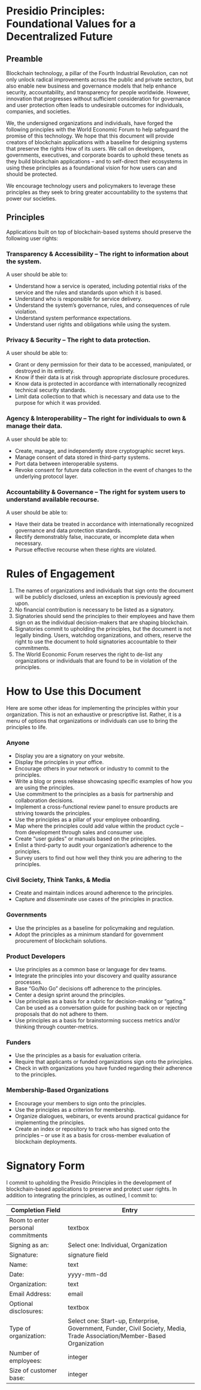 # Presidio Principles: <br> Foundational Values for a Decentralized Future

## Preamble
Blockchain technology, a pillar of the Fourth Industrial Revolution, can not only unlock radical improvements across the public and private sectors, but also enable new business and governance models that help enhance security, accountability, and transparency for people worldwide. However, innovation that progresses without sufficient consideration for governance and user protection often leads to undesirable outcomes for individuals, companies, and societies. 

We, the undersigned organizations and individuals, have forged the following principles with the World Economic Forum to help safeguard the promise of this technology. We hope that this document will provide creators of blockchain applications with a baseline for designing systems that preserve the rights How of its users.
We call on developers, governments, executives, and corporate boards to uphold these tenets as they build blockchain applications – and to self-direct their ecosystems in using these principles as a foundational vision for how users can and should be protected. 

We encourage technology users and policymakers to leverage these principles as they seek to bring greater accountability to the systems that power our societies.


## Principles
Applications built on top of blockchain-based systems should preserve the following user rights: 

### Transparency & Accessibility – The right to information about the system. 
A user should be able to:
*  Understand how a service is operated, including potential risks of the service and the rules and standards upon which it is based. 
*  Understand who is responsible for service delivery.
*  Understand the system’s governance, rules, and consequences of rule violation.
*  Understand system performance expectations.
*  Understand user rights and obligations while using the system. 

### Privacy & Security – The right to data protection. 
A user should be able to:
*  Grant or deny permission for their data to be accessed, manipulated, or destroyed in its entirety.
*  Know if their data is at risk through appropriate disclosure procedures.
*  Know data is protected in accordance with internationally recognized technical security standards. 
*  Limit data collection to that which is necessary and data use to the purpose for which it was provided.

### Agency & Interoperability – The right for individuals to own & manage their data.
A user should be able to:
*  Create, manage, and independently store cryptographic secret keys.
*  Manage consent of data stored in third-party systems.
*  Port data between interoperable systems.
*  Revoke consent for future data collection in the event of changes to the underlying protocol layer. 

### Accountability & Governance – The right for system users to understand available recourse.
A user should be able to:
*  Have their data be treated in accordance with internationally recognized governance and data protection standards.
*  Rectify demonstrably false, inaccurate, or incomplete data when necessary.
*  Pursue effective recourse when these rights are violated.
 

# Rules of Engagement

1.  The names of organizations and individuals that sign onto the document will be publicly disclosed, unless an exception is previously agreed upon. 
1.  No financial contribution is necessary to be listed as a signatory. 
1.  Signatories should send the principles to their employees and have them sign on as the individual decision-makers that are shaping blockchain.
1.  Signatories commit to upholding the principles, but the document is not legally binding. Users, watchdog organizations, and others, reserve the right to use the document to hold signatories accountable to their commitments.
1.  The World Economic Forum reserves the right to de-list any organizations or individuals that are found to be in violation of the principles. 


# How to Use this Document
 Here are some other ideas for implementing the principles within your organization. This is not an exhaustive or prescriptive list. Rather, it is a menu of options that organizations or individuals can use to bring the principles to life. 

### Anyone
*  Display you are a signatory on your website.
*  Display the principles in your office.
*  Encourage others in your network or industry to commit to the principles.
*  Write a blog or press release showcasing specific examples of how you are using the principles.
*  Use commitment to the principles as a basis for partnership and collaboration decisions.
*  Implement a cross-functional review panel to ensure products are striving towards the principles.
*  Use the principles as a pillar of your employee onboarding.
*  Map where the principles could add value within the product cycle – from development through sales and consumer use.
*  Create “user guides” or manuals based on the principles.
*  Enlist a third-party to audit your organization’s adherence to the principles.
*  Survey users to find out how well they think you are adhering to the principles. 

### Civil Society, Think Tanks, & Media
*  Create and maintain indices around adherence to the principles.
*  Capture and disseminate use cases of the principles in practice.

### Governments
*  Use the principles as a baseline for policymaking and regulation.
*  Adopt the principles as a minimum standard for government procurement of blockchain solutions.

### Product Developers
*  Use principles as a common base or language for dev teams.
*  Integrate the principles into your discovery and quality assurance processes.
*  Base “Go/No Go” decisions off adherence to the principles.
*  Center a design sprint around the principles.
*  Use principles as a basis for a rubric for decision-making or “gating.” Can be used as a conversation guide for pushing back on or rejecting proposals that do not adhere to them. 
*  Use principles as a basis for brainstorming success metrics and/or thinking through counter-metrics.

### Funders
*  Use the principles as a basis for evaluation criteria.
*  Require that applicants or funded organizations sign onto the principles.
*  Check in with organizations you have funded regarding their adherence to the principles. 

### Membership-Based Organizations 
*  Encourage your members to sign onto the principles.
*  Use the principles as a criterion for membership.
*  Organize dialogues, webinars, or events around practical guidance for implementing the principles.
*  Create an index or repository to track who has signed onto the principles – or use it as a basis for cross-member evaluation of blockchain deployments.


# Signatory Form
 I commit to upholding the Presidio Principles in the development of blockchain-based applications to preserve and protect user rights.
In addition to integrating the principles, as outlined, I commit to:

| Completion Field | Entry |
| ----- | ----- |
| Room to enter personal commitments | textbox |
| Signing as an: | Select one: Individual, Organization |
| Signature: | signature field |
| Name: | text |
| Date: | yyyy-mm-dd |
| Organization: | text |
| Email Address: | email |
| Optional disclosures: | textbox |
| Type of organization: | Select one: Start-up, Enterprise, Government, Funder, Civil Society, Media, Trade Association/Member-Based Organization
| Number of employees: | integer |
| Size of customer base: | integer |
 

